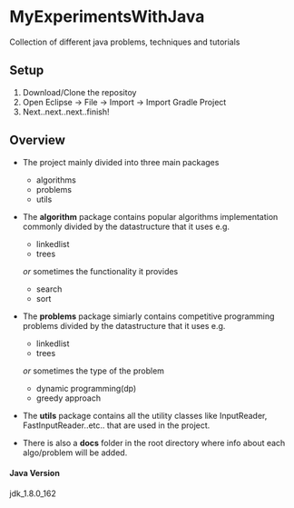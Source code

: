 # MyExperimentsWithJava
Collection of different java problems, techniques and tutorials

## Setup
1. Download/Clone the repositoy
2. Open Eclipse -> File -> Import -> Import Gradle Project
3. Next..next..next..finish!

## Overview
* The project mainly divided into three main packages
  * algorithms
  * problems
  * utils

* The **algorithm** package contains popular algorithms implementation commonly divided by the datastructure that it uses e.g.
  * linkedlist
  * trees
  
  *or* sometimes the functionality it provides
  * search
  * sort

* The **problems** package simiarly contains competitive programming problems divided by the datastructure that it uses e.g.
  * linkedlist
  * trees
  
  *or* sometimes the type of the problem
  * dynamic programming(dp)
  * greedy approach

* The **utils** package contains all the utility classes like InputReader, FastInputReader..etc.. that are used in the project.

* There is also a **docs** folder in the root directory where info about each algo/problem will be added.



#### Java Version
jdk_1.8.0_162


